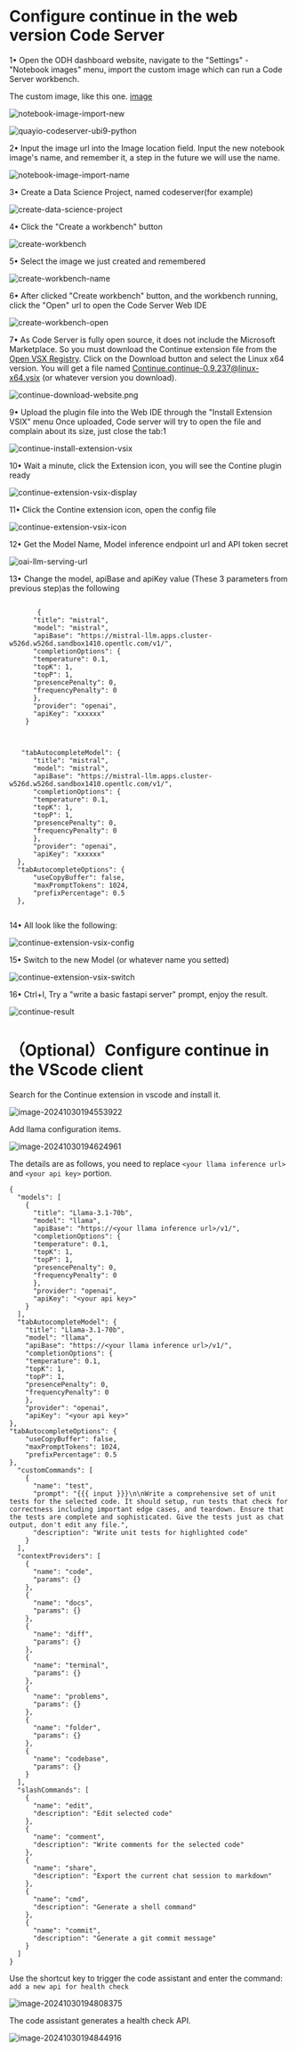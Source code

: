 # Configure continue in the web version Code Server

1•	Open the ODH dashboard website, navigate to the "Settings" - "Notebook images" menu, import the custom image which can run a Code Server workbench.

The custom image, like this one. [image](https://quay.io/repository/modh/codeserver?tab=tags&tag=codeserver-ubi9-python-3.9-2023b-20240301-6560116)

![notebook-image-import-new](assets/3-configure-continue/notebook-image-import-new.png)

![quayio-codeserver-ubi9-python](assets/3-configure-continue/quayio-codeserver-ubi9-python.png)

2•	Input the image url into the Image location field. Input the new notebook image's name, and remember it, a step in the future we will use the name.

![notebook-image-import-name](assets/3-configure-continue/notebook-image-import-name.png)

3•	Create a Data Science Project, named codeserver(for example)

![create-data-science-project](assets/3-configure-continue/create-data-science-project.png)

4•	Click the "Create a workbench" button

![create-workbench](assets/3-configure-continue/create-workbench.png)

5•	Select the image we just created and remembered

![create-workbench-name](assets/3-configure-continue/create-workbench-name.png)

6•	After clicked "Create workbench" button, and the workbench running, click the "Open" url to open the Code Server Web IDE

![create-workbench-open](assets/3-configure-continue/create-workbench-open.png)

7•	As Code Server is fully open source, it does not include the Microsoft Marketplace. So you must download the Continue extension file from the [Open VSX Registry](https://open-vsx.org/extension/Continue/continue). Click on the Download button and select the Linux x64 version. You will get a file named Continue.continue-0.9.237@linux-x64.vsix (or whatever version you download).

![continue-download-website.png](assets/3-configure-continue/continue-download-website.png)

9•	Upload the plugin file into the Web IDE through the "Install Extension VSIX" menu
Once uploaded, Code server will try to open the file and complain about its size, just close the tab:1

![continue-install-extension-vsix](assets/3-configure-continue/continue-install-extension-vsix.png)

10•	Wait a minute, click the Extension icon, you will see the Contine plugin ready

![continue-extension-vsix-display](assets/3-configure-continue/continue-extension-vsix-display.png)

11•	Click the Contine extension icon, open the config file

![continue-extension-vsix-icon](assets/3-configure-continue/continue-extension-vsix-icon.png)

12•	Get the Model Name, Model inference endpoint url and API token secret

![oai-llm-serving-url](assets/3-configure-continue/oai-llm-serving-url.png)

13•	Change the model, apiBase and apiKey value (These 3 parameters from previous step)as the following

```

       {
      "title": "mistral",
      "model": "mistral",
      "apiBase": "https://mistral-llm.apps.cluster-w526d.w526d.sandbox1410.opentlc.com/v1/",
      "completionOptions": {
      "temperature": 0.1,
      "topK": 1,
      "topP": 1,
      "presencePenalty": 0,
      "frequencyPenalty": 0
      },
      "provider": "openai",
      "apiKey": "xxxxxx"
    }



   "tabAutocompleteModel": {
      "title": "mistral",
      "model": "mistral",
      "apiBase": "https://mistral-llm.apps.cluster-w526d.w526d.sandbox1410.opentlc.com/v1/",
      "completionOptions": {
      "temperature": 0.1,
      "topK": 1,
      "topP": 1,
      "presencePenalty": 0,
      "frequencyPenalty": 0
      },
      "provider": "openai",
      "apiKey": "xxxxxx"
  },
  "tabAutocompleteOptions": {
      "useCopyBuffer": false,
      "maxPromptTokens": 1024,
      "prefixPercentage": 0.5
  },


```

14•	All look like the following:

![continue-extension-vsix-config](assets/3-configure-continue/continue-extension-vsix-config.png)

15•	Switch to the new Model (or whatever name you setted)

![continue-extension-vsix-switch](assets/3-configure-continue/continue-extension-vsix-switch.png)

16•	Ctrl+I, Try a "write a basic fastapi server" prompt, enjoy the result.

![continue-result](assets/3-configure-continue/continue-result.png)


# （Optional）Configure continue in the VScode client
Search for the Continue extension in vscode and install it.

![image-20241030194553922](assets/3-configure-continue/image-20241030194553922.png)

Add llama configuration items.

![image-20241030194624961](assets/3-configure-continue/image-20241030194624961.png)

The details are as follows, you need to replace `<your llama inference url>` and `<your api key>` portion.

```
{
  "models": [
    {
      "title": "Llama-3.1-70b",
      "model": "llama",
      "apiBase": "https://<your llama inference url>/v1/",
      "completionOptions": {
      "temperature": 0.1,
      "topK": 1,
      "topP": 1,
      "presencePenalty": 0,
      "frequencyPenalty": 0
      },
      "provider": "openai",
      "apiKey": "<your api key>"
    }
  ],
  "tabAutocompleteModel": {
    "title": "Llama-3.1-70b",
    "model": "llama",
    "apiBase": "https://<your llama inference url>/v1/",
    "completionOptions": {
    "temperature": 0.1,
    "topK": 1,
    "topP": 1,
    "presencePenalty": 0,
    "frequencyPenalty": 0
    },
    "provider": "openai",
    "apiKey": "<your api key>"
},
"tabAutocompleteOptions": {
    "useCopyBuffer": false,
    "maxPromptTokens": 1024,
    "prefixPercentage": 0.5
},
  "customCommands": [
    {
      "name": "test",
      "prompt": "{{{ input }}}\n\nWrite a comprehensive set of unit tests for the selected code. It should setup, run tests that check for correctness including important edge cases, and teardown. Ensure that the tests are complete and sophisticated. Give the tests just as chat output, don't edit any file.",
      "description": "Write unit tests for highlighted code"
    }
  ],
  "contextProviders": [
    {
      "name": "code",
      "params": {}
    },
    {
      "name": "docs",
      "params": {}
    },
    {
      "name": "diff",
      "params": {}
    },
    {
      "name": "terminal",
      "params": {}
    },
    {
      "name": "problems",
      "params": {}
    },
    {
      "name": "folder",
      "params": {}
    },
    {
      "name": "codebase",
      "params": {}
    }
  ],
  "slashCommands": [
    {
      "name": "edit",
      "description": "Edit selected code"
    },
    {
      "name": "comment",
      "description": "Write comments for the selected code"
    },
    {
      "name": "share",
      "description": "Export the current chat session to markdown"
    },
    {
      "name": "cmd",
      "description": "Generate a shell command"
    },
    {
      "name": "commit",
      "description": "Generate a git commit message"
    }
  ]
}
```

Use the shortcut key to trigger the code assistant and enter the command: `add a new api for health check`

![image-20241030194808375](assets/3-configure-continue/image-20241030194808375.png)

The code assistant generates a health check API.

![image-20241030194844916](assets/3-configure-continue/image-20241030194844916.png)

